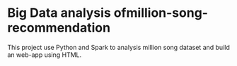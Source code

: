 # Big Data analysis ofmillion-song-recommendation
This project use Python and Spark to analysis million song dataset and build an web-app using HTML.


